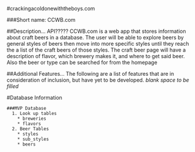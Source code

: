 #crackingacoldonewiththeboys.com

###Short name: CCWB.com

##Description...
API?????
CCWB.com is a web app that stores information about craft beers in a database.
The user will be able to explore beers by general styles of beers then move into more specific styles until they reach the a list of the craft beers of those styles.
The craft beer page will have a description of flavor, which brewery makes it, and where to get said beer.
Also the beer or type can be searched for from the homepage

##Additional Features...
The following are a list of features that are in consideration of inclusion, but have yet to be developed.
*blank space to be filled*

#Database Information

    ###MVP Database
      1. Look up tables
        * breweries
        * flavors
      2. Beer Tables
        * styles
        * sub_styles
        * beers